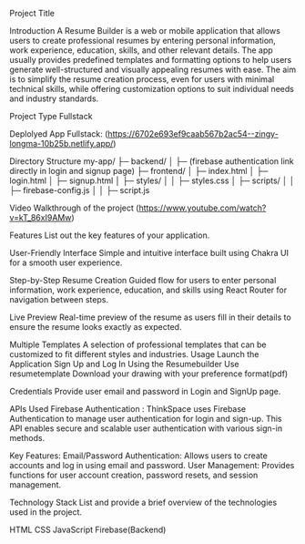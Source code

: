 Project Title

Introduction A Resume Builder is a web or mobile application that allows users to create professional resumes by entering personal information, work experience, education, skills, and other relevant details. The app usually provides predefined templates and formatting options to help users generate well-structured and visually appealing resumes with ease. The aim is to simplify the resume creation process, even for users with minimal technical skills, while offering customization options to suit individual needs and industry standards.

Project Type Fullstack

Deplolyed App Fullstack: (https://6702e693ef9caab567b2ac54--zingy-longma-10b25b.netlify.app/)

Directory Structure my-app/ ├─ backend/ │ ├─ (firebase authentication link directly in login and signup page) ├─ frontend/ │ ├─ index.html │ ├─ login.html │ ├─ signup.html │ ├─ styles/ │ │ ├─ styles.css │ ├─ scripts/ │ │ ├─ firebase-config.js │ │ ├─ script.js

Video Walkthrough of the project (https://www.youtube.com/watch?v=kT_86xI9AMw)

Features List out the key features of your application.

User-Friendly Interface Simple and intuitive interface built using Chakra UI for a smooth user experience.

Step-by-Step Resume Creation Guided flow for users to enter personal information, work experience, education, and skills using React Router for navigation between steps.

Live Preview Real-time preview of the resume as users fill in their details to ensure the resume looks exactly as expected.

Multiple Templates A selection of professional templates that can be customized to fit different styles and industries. Usage Launch the Application Sign Up and Log In Using the Resumebuilder Use resumetemplate Download your drawing with your preference format(pdf)

Credentials Provide user email and password in Login and SignUp page.

APIs Used Firebase Authentication : ThinkSpace uses Firebase Authentication to manage user authentication for login and sign-up. This API enables secure and scalable user authentication with various sign-in methods.

Key Features: Email/Password Authentication: Allows users to create accounts and log in using email and password. User Management: Provides functions for user account creation, password resets, and session management.

Technology Stack List and provide a brief overview of the technologies used in the project.

HTML CSS JavaScript Firebase(Backend)
